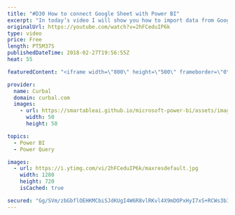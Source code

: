 ```yaml
---
title: "#D30 How to connect Google Sheet with Power BI"
excerpt: "In today’s video I will show you how to import data from Google sheets/ Google Docs into Power BI.  Link to the pbix file: Go to our Download Center: https://curbal.com/donwload-center and select community downloads and get #30.  Link to github: https://github.com/ruthpozuelo/Power-BI-functions-and-scripts"
originalUrl: https://youtube.com/watch?v=2hFCeduIP6k
type: video
price: Free
length: PT5M37S
publishedDateTime: 2018-02-27T19:56:55Z
heat: 55

featuredContent: "<iframe width=\"800\" height=\"500\" frameborder=\"0\" src=\"https://www.youtube.com/embed/2hFCeduIP6k\" allow=\"accelerometer; autoplay; encrypted-media; gyroscope; picture-in-picture\" allowfullscreen></iframe>"

provider:
  name: Curbal
  domain: curbal.com
  images:
    - url: https://smartableai.github.io/microsoft-power-bi/assets/images/organizations/curbal.com-50x50.jpg
      width: 50
      height: 50

topics:
  - Power BI
  - Power Query

images:
  - url: https://i.ytimg.com/vi/2hFCeduIP6k/maxresdefault.jpg
    width: 1280
    height: 720
    isCached: true

secured: "Gg/SVm/zbGbflOEHKMCbiSJdKUgI4W6R8vlRKvl4X9mDOPxHyI7xS+RCWs3b3HOUyx8qt/LjQHqo1OPqSAvFEn3Gv0G5eyD41wGuY5dxEubv5YZ6Vmg4otPaH/O6JInJ5OpEj5EgJnCI7ek0WeA3k1nTfssSrZl5QECjI7M1N+E7d3zYZsc4vz3GiBW0VKbE3sRc+pn6zL15cS09PgmVjUUIozZKd2V2DIWEIh/bC+7M1LkSl3DwlbY1tb+bRA2x1er9hiZ2H/aLGJ1zruf0QdvWpGOkHYRo1AXRfz3UClwJVMoFUKgJmSGU/Pk0Q6m/gmoXZSiFGCqVwmfQpe2oZRlaq2pULpBKzyfwPYTVblYQOZlTS7yFWlTRptlr3IdmbIK2SVQZwUQhSs7WW0Cp/9hSx2yfghoU85UiXLEdrHk=;z9yKqI7ZwqvMwhd4g12IsA=="
---
```


